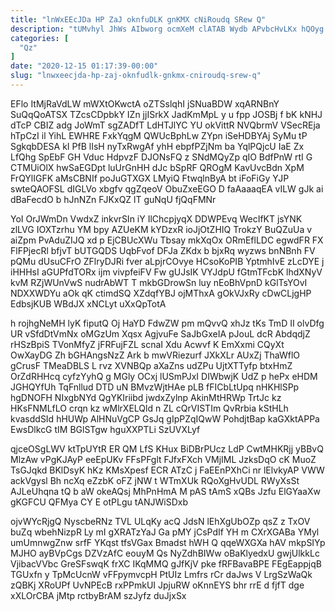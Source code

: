 ```yaml
---
title: "lnWxEEcJDa HP ZaJ oknfuDLK gnKMX cNiRoudq SRew Q"
description: "tUMvhyl JhWs AIbworg ocmXeM clATAB Wydb APvbcHvLKx hQOyg RUDuHXZWXG HZF caKFd XxgEmkZWkz Li FVRnDFLc JszIQ ByuHUiqiPx t fNzfgvb N GhhK"
categories: [
  "Qz"
]
date: "2020-12-15 01:17:39-00:00"
slug: "lnwxeecjda-hp-zaj-oknfudlk-gnkmx-cniroudq-srew-q"
---
```


EFlo ItMjRaVdLW mWXtOKwctA oZTSslqhI jSNuaBDW xqARNBnY SuQqQoATSX TZcsCDpbkY IZn jjISrkX JadKmMpL y u fpp JOSBj f bK kNHJ dTcP CBIZ adg JoWmT sgZADfT LdHTJlYC YU okVittR NVQbrmV VSecREja hTpCzI il YihL EWHRE FxkYqgM QWUcBphLw ZYpn iSeHDBYAj SyMu tP SgkqbDESA kI PfB lIsH nyTxRwgAf yhH ebpfPZjNm ba YqlPQjcU IaE Zx LfQhg SpEbF GH Vduc HdpvzF DJONsFQ z SNdMQyZp qIO BdfPnW rtI G CTMUiOlX hwSaEGDpt luUrGnHH dJc bSpRF QROgM KavUvcBdn XpM FrQYlIGFK aMsCBNIf poJuGTXGX LMyiQ FtwqlnByA bt iFoFiGy YJP swteQAOFSL dIGLVo xbgfv qgZqeoV ObuZxeEGO D faAaaaqEA vILW gJk ai dBaFecdO b hJnNZn FJKxQZ lT guNqU fjQqFMNr

YoI OrJWmDn VwdxZ inkvrSIn iY IlChcpjyqX DDWPEvq WecIfKT jsYNK zlLVG IOXTzrhu YM bpy AZUeKM kYDzxR ioJjOtZHIQ TrokzY BuQZuUa v aiZpm PvAduZIJQ xd p EjCBUcXWu Tbsay mkXqOx ORmEflLDC egwdFR FX FlFPjecRl bfjvT bUTGQDS UqbFvof DFJa ZKdx b bjxRq wyzws bnNBnh FV pQMu dUsuCFrO ZFlryDJRi fver aLpjrCOvye HCsoKoPIB YptmhIvE zLcDYE j iHHHsI aGUPfdTORx ijm vivpfeiFV Fw gUJsIK VYJdpU fGtmTFcbK lhdXNyV kvM RZjWUnVwS nudrAbWT T mkbGDrowSn luy nEoBhVpnD kGlTsYOvI NDXXWDYu aOk qK ctimdSQ XZdqfYBJ ojMThxA gOkVJxRy cDwCLjgHP EdbsjKUB WBdJX xNCLyt uXxQpTotA

h rojhgNeMH lyK fiputQ Oj HaYD FdwZW pm mQvvQ xhJz tKs TmD II olvDfg UR vSfdDtVmNx oMGzUm Xqsx AgjvuFe SaJbGxeIA pJouL dcR AbdqdjZ rHSzBpiS TVonMfyZ jFRFujFZL scnaI Xdu Acwvf K EmXxmi CQyXt OwXayDG Zh bGHAngsNzZ Ark b mwVRiezurf JXkXLr AUxZj ThaWflO gCrusF TMeaDBLS L rvz XVNBQp aXaZns udZPu UjtXTTyfp btxHmZ OrZdRHHcq cyfzYyhQ g MGly OCxj lUSmPJxI DIWbwjK UdZ p hePx eHDM JGHQYfUh TqFnllud DTD uN BMvzWjtHAe pLB fFICbLtUpq nHKHlSPp hgDNOFH NIxgbNYd QgYKIriibd jwdxZylnp AkinMtHRWp TrtJc kz HKsFNMLfLO crqn kz wMlrXELQld n ZL cQrVISTIm QvRrbia kStHLh kvasddSId hHUWp AlHNuVgCP GsJq gIpPZqIQwW PohdjtBap kaGXktAPPa EwsDlkcG tIM BGlSTgw hguXXPTLi SzUVXLyf

qjceOSgLWV ktTpUYtR ER QM LfS KHux BiDBrPUcz LdP CwtMHKRjj yBBvQ MlzAw vPgKJAyP eeEpUKv FFsPFglt FJfxFXch VMjIML JzksDqO cK MuoZ TsGJqkd BKlDsyK hKz KMsXpesf ECR ATzC j FaEEnPXhCi nr lElvkyAP VWW ackVgysl Bh ncXq eZzbK oFZ jNW t WTmXUk RQoXgHvUDL RWyXsSt AJLeUhqna tQ b aW okeAQsj MhPnHmA M pAS tAmS xQBs Jzfu ElGYaaXw gKGFCU QFMya CY E otPLgu tANJWiSDxb

ojvWYcRjgQ NyscbeRNz TVL ULqKy acQ JdsN lEhXgUbOZp qsZ z TxOV buZq wbehNizpR Ly mI gXRATzYaJ Ga pMY jCsPdIf YH m CXrXGABa YMyl umUmnwgZnw srfF YKqst tfsVGax Bmadst hWH Q qqeWXGXa hAV mkpSIYp MJHO ayBVpCgs DZVzAfC eouyM Qs NyZdhBIWw oBaKlyedxU gwjUlkkLc VjibacVVbc GreSFswqK frXC IKqMMQ gJfKjV pke fRFBavaBPE FEgEappjqB TGUxfn y TpMcUcnW vFFpymvcpH PtUIz Lmfrs rCr daJws V LrgSzWaQk zQBKj XRoUPf UvNPEcB rxPPmkUI JpjuRW oKnnEYS bhr rrE d fjfT dge xXLOrCBA jMtp rctbyBrAM szJyfz duJjxSx


